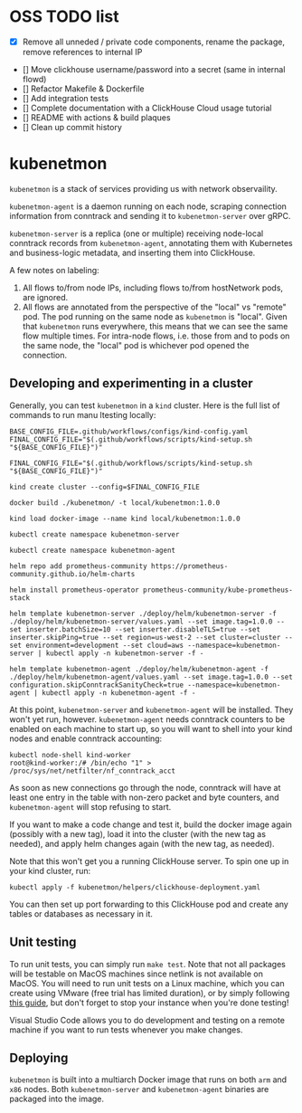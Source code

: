 # OSS TODO list

- [x] Remove all unneded / private code components, rename the package, remove references to internal IP
- [] Move clickhouse username/password into a secret (same in internal flowd)
- [] Refactor Makefile & Dockerfile
- [] Add integration tests
- [] Complete documentation with a ClickHouse Cloud usage tutorial
- [] README with actions & build plaques
- [] Clean up commit history

# kubenetmon
`kubenetmon` is a stack of services providing us with network observaility.

`kubenetmon-agent` is a daemon running on each node, scraping connection information from conntrack and sending it to `kubenetmon-server` over gRPC.

`kubenetmon-server` is a replica (one or multiple) receiving node-local conntrack records from `kubenetmon-agent`, annotating them with Kubernetes and business-logic metadata, and inserting them into ClickHouse.

A few notes on labeling:

1. All flows to/from node IPs, including flows to/from hostNetwork pods, are ignored.
2. All flows are annotated from the perspective of the "local" vs "remote" pod. The pod running on the same node as `kubenetmon` is "local". Given that `kubenetmon` runs everywhere, this means that we can see the same flow multiple times. For intra-node flows, i.e. those from and to pods on the same node, the "local" pod is whichever pod opened the connection.

## Developing and experimenting in a cluster
Generally, you can test `kubenetmon` in a `kind` cluster. Here is the full list of commands to run manu ltesting locally:
```
BASE_CONFIG_FILE=.github/workflows/configs/kind-config.yaml FINAL_CONFIG_FILE="$(.github/workflows/scripts/kind-setup.sh "${BASE_CONFIG_FILE}")"

FINAL_CONFIG_FILE="$(.github/workflows/scripts/kind-setup.sh "${BASE_CONFIG_FILE}")"

kind create cluster --config=$FINAL_CONFIG_FILE

docker build ./kubenetmon/ -t local/kubenetmon:1.0.0 

kind load docker-image --name kind local/kubenetmon:1.0.0

kubectl create namespace kubenetmon-server

kubectl create namespace kubenetmon-agent

helm repo add prometheus-community https://prometheus-community.github.io/helm-charts

helm install prometheus-operator prometheus-community/kube-prometheus-stack

helm template kubenetmon-server ./deploy/helm/kubenetmon-server -f ./deploy/helm/kubenetmon-server/values.yaml --set image.tag=1.0.0 --set inserter.batchSize=10 --set inserter.disableTLS=true --set inserter.skipPing=true --set region=us-west-2 --set cluster=cluster --set environment=development --set cloud=aws --namespace=kubenetmon-server | kubectl apply -n kubenetmon-server -f -

helm template kubenetmon-agent ./deploy/helm/kubenetmon-agent -f ./deploy/helm/kubenetmon-agent/values.yaml --set image.tag=1.0.0 --set configuration.skipConntrackSanityCheck=true --namespace=kubenetmon-agent | kubectl apply -n kubenetmon-agent -f -
```

At this point, `kubenetmon-server` and `kubenetmon-agent` will be installed. They won't yet run, however. `kubenetmon-agent` needs conntrack counters to be enabled on each machine to start up, so you will want to shell into your kind nodes and enable conntrack accounting:
```
kubectl node-shell kind-worker
root@kind-worker:/# /bin/echo "1" > /proc/sys/net/netfilter/nf_conntrack_acct
```

As soon as new connections go through the node, conntrack will have at least one entry in the table with non-zero packet and byte counters, and `kubenetmon-agent` will stop refusing to start.

If you want to make a code change and test it, build the docker image again (possibly with a new tag), load it into the cluster (with the new tag as needed), and apply helm changes again (with the new tag, as needed). 

Note that this won't get you a running ClickHouse server. To spin one up in your kind cluster, run:
```
kubectl apply -f kubenetmon/helpers/clickhouse-deployment.yaml
```
You can then set up port forwarding to this ClickHouse pod and create any tables or databases as necessary in it.

## Unit testing
To run unit tests, you can simply run `make test`. Note that not all packages will be testable on MacOS machines since netlink is not available on MacOS. You will need to run unit tests on a Linux machine, which you can create using VMware (free trial has limited duration), or by simply following [this guide](https://docs.google.com/document/d/1iWN8Ocag5nK9-MxLHvwq9SD6ethbABLthTKdya3mnok/view#heading=h.eah7f64rhe0l), but don't forget to stop your instance when you're done testing!

Visual Studio Code allows you to do development and testing on a remote machine if you want to run tests whenever you make changes.

## Deploying
`kubenetmon` is built into a multiarch Docker image that runs on both `arm` and `x86` nodes. Both `kubenetmon-server` and `kubenetmon-agent` binaries are packaged into the image.

